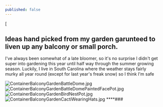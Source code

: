 ```yaml
---
published: false
---
```

[

## Ideas hand picked from my garden garunteed to liven up any balcony or small porch.


I've always been somewhat of a late bloomer, so it's no surprise I didn't get super into gardening this year until half way through the summer growing season. Luckily, I live in South Carolina where the weather stays fairly murky all year round (except for last year's freak snow) so I think I'm safe


![ContainerBalconyGardenBattleDome.jpg]({{site.baseurl}}/media/ContainerBalconyGardenBattleDome.jpg)
![ContainerBalconyGardenBattleDomePaintedFacePot.jpg]({{site.baseurl}}/media/ContainerBalconyGardenBattleDomePaintedFacePot.jpg)
![ContainerBalconyGardenBirdNestPot.jpg]({{site.baseurl}}/media/ContainerBalconyGardenBirdNestPot.jpg)
![ContainerBalconyGardenCactiWearingHats.jpg]({{site.baseurl}}/media/ContainerBalconyGardenCactiWearingHats.jpg)
****###

